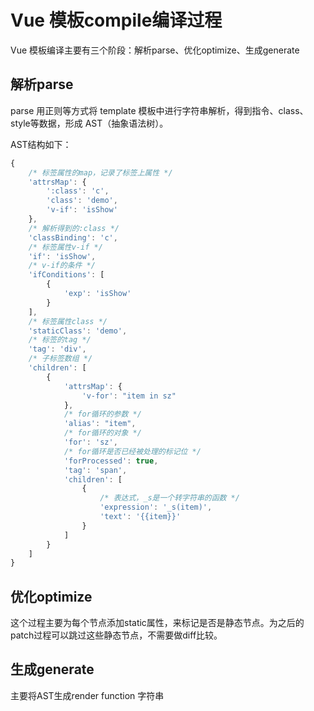 # Vue 模板compile编译过程
Vue 模板编译主要有三个阶段：解析parse、优化optimize、生成generate

## 解析parse
parse 用正则等方式将 template 模板中进行字符串解析，得到指令、class、style等数据，形成 AST（抽象语法树）。  

AST结构如下：
```js
{
    /* 标签属性的map，记录了标签上属性 */
    'attrsMap': {
        ':class': 'c',
        'class': 'demo',
        'v-if': 'isShow'
    },
    /* 解析得到的:class */
    'classBinding': 'c',
    /* 标签属性v-if */
    'if': 'isShow',
    /* v-if的条件 */
    'ifConditions': [
        {
            'exp': 'isShow'
        }
    ],
    /* 标签属性class */
    'staticClass': 'demo',
    /* 标签的tag */
    'tag': 'div',
    /* 子标签数组 */
    'children': [
        {
            'attrsMap': {
                'v-for': "item in sz"
            },
            /* for循环的参数 */
            'alias': "item",
            /* for循环的对象 */
            'for': 'sz',
            /* for循环是否已经被处理的标记位 */
            'forProcessed': true,
            'tag': 'span',
            'children': [
                {
                    /* 表达式，_s是一个转字符串的函数 */
                    'expression': '_s(item)',
                    'text': '{{item}}'
                }
            ]
        }
    ]
}

```

## 优化optimize
这个过程主要为每个节点添加static属性，来标记是否是静态节点。为之后的patch过程可以跳过这些静态节点，不需要做diff比较。

## 生成generate
主要将AST生成render function 字符串